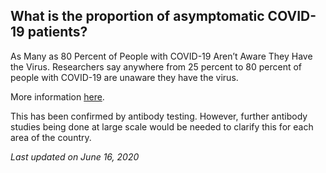 ## What is the proportion of asymptomatic COVID-19 patients?

As Many as 80 Percent of People with COVID-19 Aren’t Aware They Have the Virus. Researchers say anywhere from 25 percent to 80 percent of people with COVID-19 are unaware they have the virus.

More information [here](https://www.healthline.com/health-news/50-percent-of-people-with-covid19-not-aware-have-virus).

This has been confirmed by antibody testing. However, further antibody studies being done at large scale would be needed to clarify this for each area of the country.

_Last updated on June 16, 2020_
